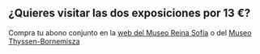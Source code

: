 <section class="dark-bg">
  <div class="container inner-sm">
    <div class="row">
      <div class="col-md-10 center-block text-center">
        <h2 class="single-block">¿Quieres visitar las dos exposiciones por 13 €?</h2>
        <p>Compra tu abono conjunto en la <a href="">web del Museo Reina Sofía</a> o del <a href="">Museo Thyssen-Bornemisza</a></p>
      </div>
    </div>
  </div>
</section>
